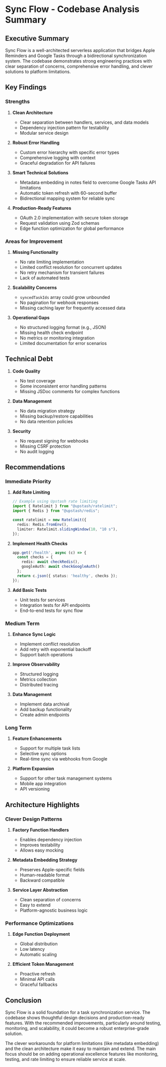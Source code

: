 # Sync Flow - Codebase Analysis Summary

## Executive Summary

Sync Flow is a well-architected serverless application that bridges Apple Reminders and Google Tasks through a bidirectional synchronization system. The codebase demonstrates strong engineering practices with clear separation of concerns, comprehensive error handling, and clever solutions to platform limitations.

## Key Findings

### Strengths

1. **Clean Architecture**
   - Clear separation between handlers, services, and data models
   - Dependency injection pattern for testability
   - Modular service design

2. **Robust Error Handling**
   - Custom error hierarchy with specific error types
   - Comprehensive logging with context
   - Graceful degradation for API failures

3. **Smart Technical Solutions**
   - Metadata embedding in notes field to overcome Google Tasks API limitations
   - Automatic token refresh with 60-second buffer
   - Bidirectional mapping system for reliable sync

4. **Production-Ready Features**
   - OAuth 2.0 implementation with secure token storage
   - Request validation using Zod schemas
   - Edge function optimization for global performance

### Areas for Improvement

1. **Missing Functionality**
   - No rate limiting implementation
   - Limited conflict resolution for concurrent updates
   - No retry mechanism for transient failures
   - Lack of automated tests

2. **Scalability Concerns**
   - `syncedTaskIds` array could grow unbounded
   - No pagination for webhook responses
   - Missing caching layer for frequently accessed data

3. **Operational Gaps**
   - No structured logging format (e.g., JSON)
   - Missing health check endpoint
   - No metrics or monitoring integration
   - Limited documentation for error scenarios

## Technical Debt

1. **Code Quality**
   - No test coverage
   - Some inconsistent error handling patterns
   - Missing JSDoc comments for complex functions

2. **Data Management**
   - No data migration strategy
   - Missing backup/restore capabilities
   - No data retention policies

3. **Security**
   - No request signing for webhooks
   - Missing CSRF protection
   - No audit logging

## Recommendations

### Immediate Priority

1. **Add Rate Limiting**
   ```typescript
   // Example using Upstash rate limiting
   import { Ratelimit } from "@upstash/ratelimit";
   import { Redis } from "@upstash/redis";
   
   const ratelimit = new Ratelimit({
     redis: Redis.fromEnv(),
     limiter: Ratelimit.slidingWindow(10, "10 s"),
   });
   ```

2. **Implement Health Checks**
   ```typescript
   app.get('/health', async (c) => {
     const checks = {
       redis: await checkRedis(),
       googleAuth: await checkGoogleAuth()
     };
     return c.json({ status: 'healthy', checks });
   });
   ```

3. **Add Basic Tests**
   - Unit tests for services
   - Integration tests for API endpoints
   - End-to-end tests for sync flow

### Medium Term

1. **Enhance Sync Logic**
   - Implement conflict resolution
   - Add retry with exponential backoff
   - Support batch operations

2. **Improve Observability**
   - Structured logging
   - Metrics collection
   - Distributed tracing

3. **Data Management**
   - Implement data archival
   - Add backup functionality
   - Create admin endpoints

### Long Term

1. **Feature Enhancements**
   - Support for multiple task lists
   - Selective sync options
   - Real-time sync via webhooks from Google

2. **Platform Expansion**
   - Support for other task management systems
   - Mobile app integration
   - API versioning

## Architecture Highlights

### Clever Design Patterns

1. **Factory Function Handlers**
   - Enables dependency injection
   - Improves testability
   - Allows easy mocking

2. **Metadata Embedding Strategy**
   - Preserves Apple-specific fields
   - Human-readable format
   - Backward compatible

3. **Service Layer Abstraction**
   - Clean separation of concerns
   - Easy to extend
   - Platform-agnostic business logic

### Performance Optimizations

1. **Edge Function Deployment**
   - Global distribution
   - Low latency
   - Automatic scaling

2. **Efficient Token Management**
   - Proactive refresh
   - Minimal API calls
   - Graceful fallbacks

## Conclusion

Sync Flow is a solid foundation for a task synchronization service. The codebase shows thoughtful design decisions and production-ready features. With the recommended improvements, particularly around testing, monitoring, and scalability, it could become a robust enterprise-grade solution.

The clever workarounds for platform limitations (like metadata embedding) and the clean architecture make it easy to maintain and extend. The main focus should be on adding operational excellence features like monitoring, testing, and rate limiting to ensure reliable service at scale.
